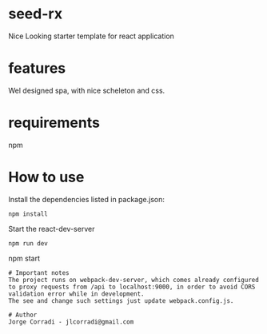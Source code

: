 # seed-rx
Nice Looking starter template for react application

# features
Wel designed spa, with nice scheleton and css.

# requirements
npm

# How to use
Install the dependencies listed in package.json:
```
npm install
```
Start the react-dev-server
```
npm run dev
```
npm start
```
# Important notes
The project runs on webpack-dev-server, which comes already configured to proxy requests from /api to localhost:9000, in order to avoid CORS
validation error while in development.
The see and change such settings just update webpack.config.js.

# Author
Jorge Corradi - jlcorradi@gmail.com

